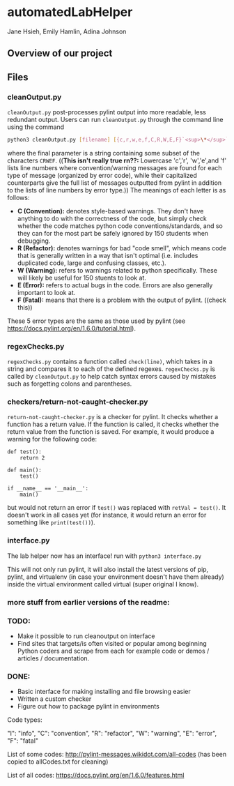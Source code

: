 # automatedLabHelper
Jane Hsieh, Emily Hamlin, Adina Johnson

## Overview of our project

## Files
### cleanOutput.py
`cleanOutput.py` post-processes pylint output into more readable, less redundant output. Users can run `cleanOutput.py` through the command line using the command

```bash
python3 cleanOutput.py [filename] [{c,r,w,e,f,C,R,W,E,F}`<sup>\*</sup>`]
```

where the final parameter is a string containing some subset of the characters `CRWEF`. ((**This isn't really true rn??:** Lowercase 'c','r', 'w','e',and 'f' lists line numbers where convention/warning messages are found for each type of message (organized by error code), while their capitalized counterparts give the full list of messages outputted from pylint in addition to the lists of line numbers by error type.)) The meanings of each letter is as follows:

* **C (Convention):**  denotes style-based warnings. They don't have anything to do with the correctness of the code, but simply check whether the code matches python code conventions/standards, and so they can for the most part be safely ignored by 150 students when debugging.
* **R (Refactor):** denotes warnings for bad "code smell", which means code that is generally written in a way that isn't optimal (i.e. includes duplicated code, large and confusing classes, etc.).
* **W (Warning):** refers to warnings related to python specifically. These will likely be useful for 150 stuents to look at.
* **E (Error):** refers to actual bugs in the code. Errors are also generally important to look at.
* **F (Fatal):** means that there is a problem with the output of pylint. ((check this))

These 5 error types are the same as those used by pylint (see https://docs.pylint.org/en/1.6.0/tutorial.html).

### regexChecks.py
`regexChecks.py` contains a function called `check(line)`, which takes in a string and compares it to each of the defined regexes. `regexChecks.py` is called by `cleanOutput.py` to help catch syntax errors caused by mistakes such as forgetting colons and parentheses.

### checkers/return-not-caught-checker.py

`return-not-caught-checker.py` is a checker for pylint. It checks whether a function has a return value. If the function is called, it checks whether the return value from the function is saved. For example, it would produce a warning for the following code:

```python3
def test():
    return 2

def main():
    test()

if __name__ == '__main__':
    main()
```

but would not return an error if `test()` was replaced with `retVal = test()`. It doesn't work in all cases yet (for instance, it would return an error for something like `print(test())`).

### interface.py

The lab helper now has an interface!
run with `python3 interface.py`

This will not only run pylint, it will also install the latest versions of pip, pylint, and virtualenv (in case your environment doesn't have them already) inside the virtual environment called virtual (super original I know).


### more stuff from earlier versions of the readme:

### TODO:
- Make it possible to run cleanoutput on interface
- Find sites that targets/is often visited or popular among beginning Python coders and scrape from each for example code or demos / articles / documentation.

### DONE:
- Basic interface for making installing and file browsing easier
- Written a custom checker
- Figure out how to package pylint in environments

Code types:

"I": "info",
"C": "convention",
"R": "refactor",
"W": "warning",
"E": "error",
"F": "fatal"

List of some codes: http://pylint-messages.wikidot.com/all-codes (has been copied to allCodes.txt for cleaning)

List of all codes: https://docs.pylint.org/en/1.6.0/features.html
